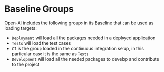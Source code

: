 # Baseline Groups

Open-AI includes the following groups in its Baseline that can be used as
loading targets:

- `Deployment` will load all the packages needed in a deployed application
- `Tests` will load the test cases
- `CI` is the group loaded in the continuous integration setup, in this
  particular case it is the same as `Tests`
- `Development` will load all the needed packages to develop and contribute to
   the project
